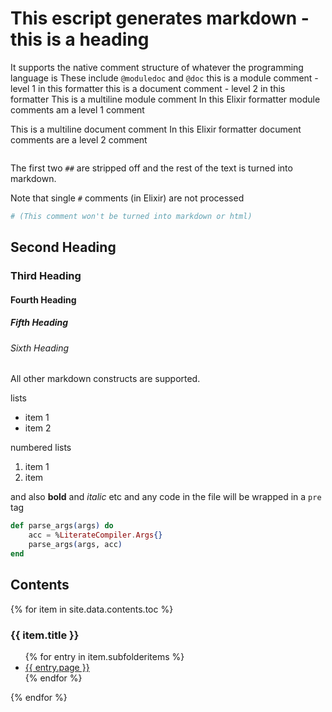 # This escript generates markdown - this is a heading
It supports the native comment structure of whatever the programming language is
These include `@moduledoc` and `@doc`
this is a module comment - level 1 in this formatter
this is a document comment - level 2 in this formatter
This is a multiline module comment
         In this Elixir formatter module comments am a level 1 comment

This is a multiline document comment
         In this Elixir formatter document comments are a level 2 comment

```elixir
```

The first two `##` are stripped off and the rest of the text
is turned into markdown.

Note that single `#` comments (in Elixir) are not processed
```elixir
# (This comment won't be turned into markdown or html)
```

## Second Heading
### Third Heading
#### Fourth Heading
##### Fifth Heading
###### Sixth Heading
All other markdown constructs are supported.

lists
* item 1
* item 2

numbered lists
1. item 1
2. item

and also **bold** and *italic* etc
and any code in the file will be wrapped in a `pre` tag
```elixir
def parse_args(args) do
    acc = %LiterateCompiler.Args{}
    parse_args(args, acc)
end
```

## Contents
 <div>
 {% for item in site.data.contents.toc %}
     <h3>{{ item.title }}</h3>
       <ul>
         {% for entry in item.subfolderitems %}
           <li><a href="{{ entry.url }}">{{ entry.page }}</a></li>
         {% endfor %}
       </ul>
   {% endfor %}
 </div>